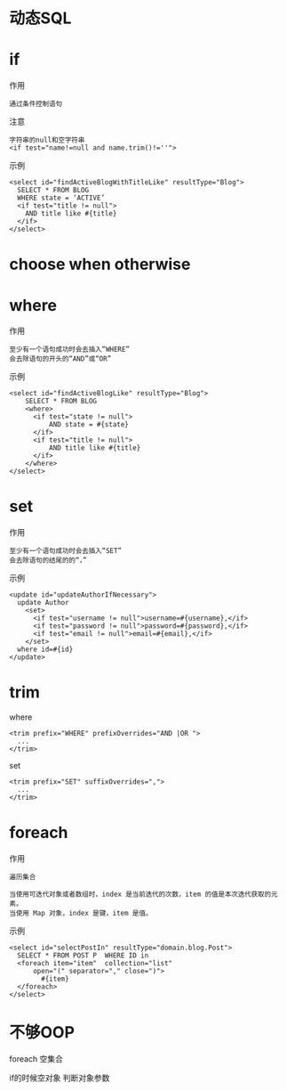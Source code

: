 
# 动态SQL



# if

作用

	通过条件控制语句

注意

	字符串的null和空字符串
	<if test="name!=null and name.trim()!=''">

示例

	<select id="findActiveBlogWithTitleLike" resultType="Blog">
	  SELECT * FROM BLOG
	  WHERE state = ‘ACTIVE’
	  <if test="title != null">
		AND title like #{title}
	  </if>
	</select>
  
    
# choose when otherwise


# where

作用

	至少有一个语句成功时会去插入“WHERE”
	会去除语句的开头的“AND”或“OR”

示例

	<select id="findActiveBlogLike" resultType="Blog">
		SELECT * FROM BLOG
		<where>
		  <if test="state != null">
			  AND state = #{state}
		  </if>
		  <if test="title != null">
			  AND title like #{title}
		  </if>
		</where>
	</select>

# set

作用

	至少有一个语句成功时会去插入“SET”
	会去除语句的结尾的的“，”

示例

	<update id="updateAuthorIfNecessary">
	  update Author
		<set>
		  <if test="username != null">username=#{username},</if>
		  <if test="password != null">password=#{password},</if>
		  <if test="email != null">email=#{email},</if>
		</set>
	  where id=#{id}
	</update>


# trim


where

	<trim prefix="WHERE" prefixOverrides="AND |OR ">
	  ...
	</trim>

set

	<trim prefix="SET" suffixOverrides=",">
	  ...
	</trim>


# foreach

作用

	遍历集合
	
	当使用可迭代对象或者数组时，index 是当前迭代的次数，item 的值是本次迭代获取的元素。
	当使用 Map 对象，index 是键，item 是值。
示例

	<select id="selectPostIn" resultType="domain.blog.Post">
	  SELECT * FROM POST P  WHERE ID in
	  <foreach item="item"  collection="list"
		  open="(" separator="," close=")">
			#{item}
	  </foreach>
	</select>



# 不够OOP

foreach 空集合

if的时候空对象 判断对象参数



